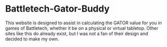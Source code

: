 # Battletech-Gator-Buddy
This website is designed to assist in calculating the GATOR value for you in games of Battletech, whether it be on a physical or virtual tabletop. Other sites like this do already exist, but I was not a fan of their design and decided to make my own.
